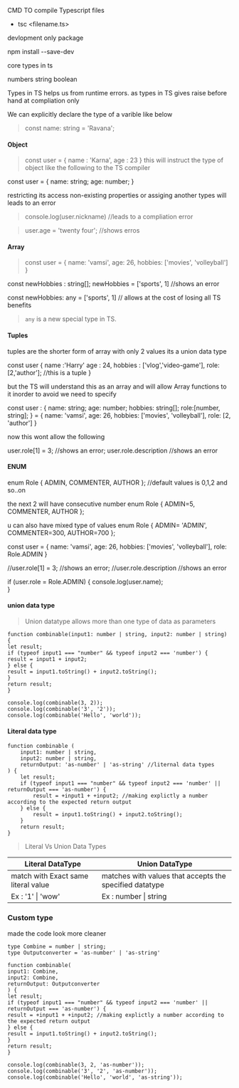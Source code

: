 CMD TO compile Typescript files

- tsc <filename.ts>

devlopment only package

npm install --save-dev <npm-package-name>

core types in ts

numbers
string
boolean

Types in TS helps us from runtime errors.
as types in TS gives raise before hand at compliation only

We can explicitly declare the type of a varible like below

> const name: string = 'Ravana';

#### Object

> const user = {
> name : 'Karna',
> age : 23
> }
> this will instruct the type of object like the following to the TS compiler

const user = {
name: string;
age: number;
}

restricting its access non-existing properties or assiging another types will leads to an error

> console.log(user.nickname) //leads to a compliation error

> user.age = 'twenty four'; //shows erros

#### Array

> const user = {
> name: 'vamsi',
> age: 26,
> hobbies: ['movies', 'volleyball']
> }

const newHobbies : string[];
newHobbies = ['sports', 1] //shows an error

const newHobbies: any = ['sports', 1] // allows at the cost of losing all TS benefits

> `any` is a new special type in TS.

#### Tuples

tuples are the shorter form of array with only 2 values
its a union data type

const user {
name :'Harry'
age : 24,
hobbies : ['vlog','video-game'],
role:[2,'author']; //this is a tuple
}

but the TS will understand this as an array and will allow Array functions to it inorder to avoid we need to specify

const user : {
name: string;
age: number;
hobbies: string[];
role:[number, string];
} = {
name: 'vamsi',
age: 26,
hobbies: ['movies', 'volleyball'],
role: [2, 'author']
}

now this wont allow the following

user.role[1] = 3; //shows an error;
user.role.description //shows an error

#### ENUM

enum Role { ADMIN, COMMENTER, AUTHOR };
//default values is 0,1,2 and so..on

the next 2 will have consecutive number
enum Role { ADMIN=5, COMMENTER, AUTHOR };

u can also have mixed type of values
enum Role { ADMIN= 'ADMIN', COMMENTER=300, AUTHOR=700 };

const user = {
name: 'vamsi',
age: 26,
hobbies: ['movies', 'volleyball'],
role: Role.ADMIN
}

//user.role[1] = 3; //shows an error;
//user.role.description //shows an error

if (user.role = Role.ADMIN) {
console.log(user.name);  
}

#### union data type

> Union datatype allows more than one type of data as parameters

```
function combinable(input1: number | string, input2: number | string) {
let result;
if (typeof input1 === "number" && typeof input2 === 'number') {
result = input1 + input2;
} else {
result = input1.toString() + input2.toString();
}
return result;
}

console.log(combinable(3, 2));
console.log(combinable('3', '2'));
console.log(combinable('Hello', 'world'));
```

#### Literal data type

```
function combinable (
    input1: number | string,
    input2: number | string,
    returnOutput: 'as-number' | 'as-string' //liternal data types
) {
    let result;
    if (typeof input1 === "number" && typeof input2 === 'number' || returnOutput === 'as-number') {
        result = +input1 + +input2; //making explictly a number according to the expected return output
    } else {
        result = input1.toString() + input2.toString();
    }
    return result;
}

```

> Literal Vs Union Data Types

| **Literal DataType**                | **Union DataType**                                      |
| ----------------------------------- | ------------------------------------------------------- |
| match with Exact same literal value | matches with values that accepts the specified datatype |
| Ex : '1' \| 'wow'                   | Ex : number \| string                                   |

### Custom type

made the code look more cleaner

```
type Combine = number | string;
type Outputconverter = 'as-number' | 'as-string'

function combinable(
input1: Combine,
input2: Combine,
returnOutput: Outputconverter
) {
let result;
if (typeof input1 === "number" && typeof input2 === 'number' || returnOutput === 'as-number') {
result = +input1 + +input2; //making explictly a number according to the expected return output
} else {
result = input1.toString() + input2.toString();
}
return result;
}

console.log(combinable(3, 2, 'as-number'));
console.log(combinable('3', '2', 'as-number'));
console.log(combinable('Hello', 'world', 'as-string'));


```
